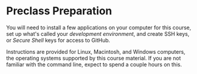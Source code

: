 Preclass Preparation
====

You will need to install a few applications on your computer for this course, set up what's called your *development environment*, and create SSH keys, or *Secure Shell* keys for access to GitHub.

Instructions are provided for Linux, Macintosh, and Windows computers, the operating systems supported by this course material. If you are not familiar with the command line, expect to spend a couple hours on this.

